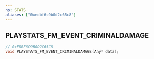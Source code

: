 ```yaml
---
ns: STATS
aliases: ["0xedbf6c9b0d2c65c8"]
---
```

## PLAYSTATS_FM_EVENT_CRIMINALDAMAGE

```c
// 0xEDBF6C9B0D2C65C8
void PLAYSTATS_FM_EVENT_CRIMINALDAMAGE(Any* data);
```
